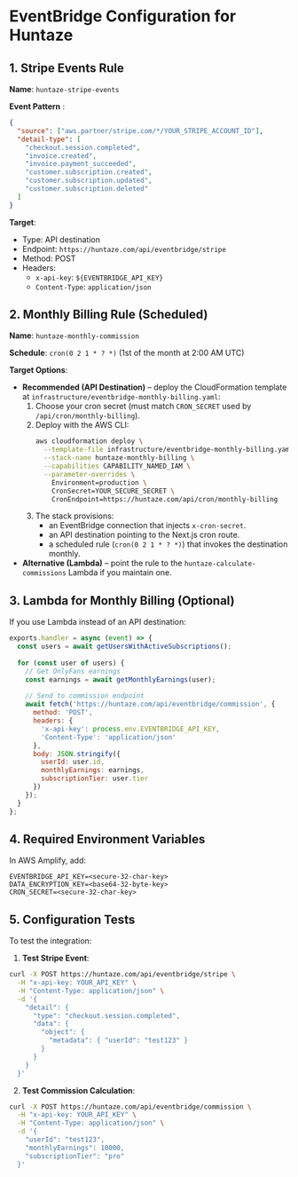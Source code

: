 # EventBridge Configuration for Huntaze

## 1. Stripe Events Rule

**Name**: `huntaze-stripe-events`

**Event Pattern** :
```json
{
  "source": ["aws.partner/stripe.com/*/YOUR_STRIPE_ACCOUNT_ID"],
  "detail-type": [
    "checkout.session.completed",
    "invoice.created",
    "invoice.payment_succeeded", 
    "customer.subscription.created",
    "customer.subscription.updated",
    "customer.subscription.deleted"
  ]
}
```

**Target**:
- Type: API destination
- Endpoint: `https://huntaze.com/api/eventbridge/stripe`
- Method: POST
- Headers:
  - `x-api-key`: `${EVENTBRIDGE_API_KEY}`
  - `Content-Type`: `application/json`

## 2. Monthly Billing Rule (Scheduled)

**Name**: `huntaze-monthly-commission`

**Schedule**: `cron(0 2 1 * ? *)` (1st of the month at 2:00 AM UTC)

**Target Options**:
- **Recommended (API Destination)** – deploy the CloudFormation template at `infrastructure/eventbridge-monthly-billing.yaml`:
  1. Choose your cron secret (must match `CRON_SECRET` used by `/api/cron/monthly-billing`).
  2. Deploy with the AWS CLI:
     ```bash
     aws cloudformation deploy \
       --template-file infrastructure/eventbridge-monthly-billing.yaml \
       --stack-name huntaze-monthly-billing \
       --capabilities CAPABILITY_NAMED_IAM \
       --parameter-overrides \
         Environment=production \
         CronSecret=YOUR_SECURE_SECRET \
         CronEndpoint=https://huntaze.com/api/cron/monthly-billing
     ```
  3. The stack provisions:
     - an EventBridge connection that injects `x-cron-secret`.
     - an API destination pointing to the Next.js cron route.
     - a scheduled rule (`cron(0 2 1 * ? *)`) that invokes the destination monthly.
- **Alternative (Lambda)** – point the rule to the `huntaze-calculate-commissions` Lambda if you maintain one.

## 3. Lambda for Monthly Billing (Optional)

If you use Lambda instead of an API destination:

```javascript
exports.handler = async (event) => {
  const users = await getUsersWithActiveSubscriptions();
  
  for (const user of users) {
    // Get OnlyFans earnings
    const earnings = await getMonthlyEarnings(user);
    
    // Send to commission endpoint
    await fetch('https://huntaze.com/api/eventbridge/commission', {
      method: 'POST',
      headers: {
        'x-api-key': process.env.EVENTBRIDGE_API_KEY,
        'Content-Type': 'application/json'
      },
      body: JSON.stringify({
        userId: user.id,
        monthlyEarnings: earnings,
        subscriptionTier: user.tier
      })
    });
  }
};
```

## 4. Required Environment Variables

In AWS Amplify, add:

```
EVENTBRIDGE_API_KEY=<secure-32-char-key>
DATA_ENCRYPTION_KEY=<base64-32-byte-key>
CRON_SECRET=<secure-32-char-key>
```

## 5. Configuration Tests

To test the integration:

1. **Test Stripe Event**:
```bash
curl -X POST https://huntaze.com/api/eventbridge/stripe \
  -H "x-api-key: YOUR_API_KEY" \
  -H "Content-Type: application/json" \
  -d '{
    "detail": {
      "type": "checkout.session.completed",
      "data": {
        "object": {
          "metadata": { "userId": "test123" }
        }
      }
    }
  }'
```

2. **Test Commission Calculation**:
```bash
curl -X POST https://huntaze.com/api/eventbridge/commission \
  -H "x-api-key: YOUR_API_KEY" \
  -H "Content-Type: application/json" \
  -d '{
    "userId": "test123",
    "monthlyEarnings": 10000,
    "subscriptionTier": "pro"
  }'
```
